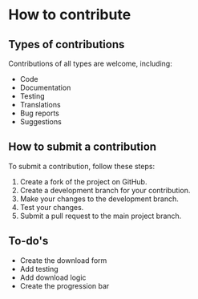 # How to contribute

## Types of contributions

Contributions of all types are welcome, including:

- Code
- Documentation
- Testing
- Translations
- Bug reports
- Suggestions

## How to submit a contribution

To submit a contribution, follow these steps:

1. Create a fork of the project on GitHub.
2. Create a development branch for your contribution.
3. Make your changes to the development branch.
4. Test your changes.
5. Submit a pull request to the main project branch.

## To-do's

- Create the download form
- Add testing
- Add download logic
- Create the progression bar
